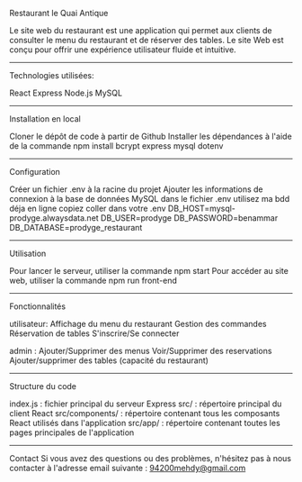 

Restaurant le Quai Antique

Le site web du restaurant est une application qui permet aux clients de consulter le menu du restaurant et de réserver des tables. Le site Web est conçu pour offrir une expérience utilisateur fluide et intuitive.

----------------------------------------------
Technologies utilisées:

React
Express
Node.js
MySQL

---------------------------------------------
Installation en local

Cloner le dépôt de code à partir de Github
Installer les dépendances à l'aide de la commande npm install bcrypt express mysql dotenv 

---------------------------------------------
Configuration

Créer un fichier .env à la racine du projet
Ajouter les informations de connexion à la base de données MySQL dans le fichier .env utilisez ma bdd déja en ligne copiez coller dans votre .env
DB_HOST=mysql-prodyge.alwaysdata.net
DB_USER=prodyge
DB_PASSWORD=benammar
DB_DATABASE=prodyge_restaurant


---------------------------------------------
Utilisation

Pour lancer le serveur, utiliser la commande npm start
Pour accéder au site web, utiliser la commande npm run front-end

----------------------------------------------
Fonctionnalités

utilisateur: 
              Affichage du menu du restaurant
              Gestion des commandes
              Réservation de tables
              S'inscrire/Se connecter

admin : Ajouter/Supprimer des menus
        Voir/Supprimer des reservations
        Ajouter/supprimer des tables (capacité du restaurant)

---------------------------------------------
Structure du code

index.js : fichier principal du serveur Express
src/ : répertoire principal du client React
src/components/ : répertoire contenant tous les composants React utilisés dans l'application
src/app/ : répertoire contenant toutes les pages principales de l'application

---------------------------------------------
Contact
Si vous avez des questions ou des problèmes, n'hésitez pas à nous contacter à l'adresse email suivante : 94200mehdy@gmail.com
